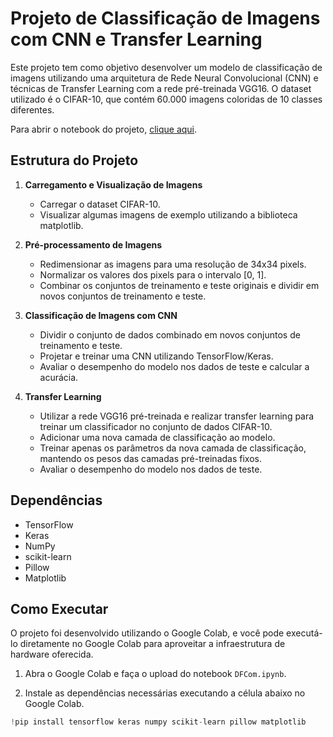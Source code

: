 # Projeto de Classificação de Imagens com CNN e Transfer Learning

Este projeto tem como objetivo desenvolver um modelo de classificação de imagens utilizando uma arquitetura de Rede Neural Convolucional (CNN) e técnicas de Transfer Learning com a rede pré-treinada VGG16. O dataset utilizado é o CIFAR-10, que contém 60.000 imagens coloridas de 10 classes diferentes.

Para abrir o notebook do projeto, [clique aqui](https://github.com/alexandrerays/cifar-10-image-classification/blob/main/image_classifier.ipynb).

## Estrutura do Projeto

1. **Carregamento e Visualização de Imagens**
   - Carregar o dataset CIFAR-10.
   - Visualizar algumas imagens de exemplo utilizando a biblioteca matplotlib.

2. **Pré-processamento de Imagens**
   - Redimensionar as imagens para uma resolução de 34x34 pixels.
   - Normalizar os valores dos pixels para o intervalo [0, 1].
   - Combinar os conjuntos de treinamento e teste originais e dividir em novos conjuntos de treinamento e teste.

3. **Classificação de Imagens com CNN**
   - Dividir o conjunto de dados combinado em novos conjuntos de treinamento e teste.
   - Projetar e treinar uma CNN utilizando TensorFlow/Keras.
   - Avaliar o desempenho do modelo nos dados de teste e calcular a acurácia.

4. **Transfer Learning**
   - Utilizar a rede VGG16 pré-treinada e realizar transfer learning para treinar um classificador no conjunto de dados CIFAR-10.
   - Adicionar uma nova camada de classificação ao modelo.
   - Treinar apenas os parâmetros da nova camada de classificação, mantendo os pesos das camadas pré-treinadas fixos.
   - Avaliar o desempenho do modelo nos dados de teste.

## Dependências

- TensorFlow
- Keras
- NumPy
- scikit-learn
- Pillow
- Matplotlib

## Como Executar

O projeto foi desenvolvido utilizando o Google Colab, e você pode executá-lo diretamente no Google Colab para aproveitar a infraestrutura de hardware oferecida.

1. Abra o Google Colab e faça o upload do notebook `DFCom.ipynb`.

2. Instale as dependências necessárias executando a célula abaixo no Google Colab.

```python
!pip install tensorflow keras numpy scikit-learn pillow matplotlib
